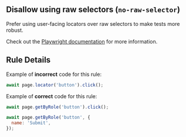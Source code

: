 ## Disallow using raw selectors (`no-raw-selector`)

Prefer using user-facing locators over raw selectors to make tests more robust.

Check out the [Playwright documentation](https://playwright.dev/docs/locators)
for more information.

## Rule Details

Example of **incorrect** code for this rule:

```javascript
await page.locator('button').click();
```

Example of **correct** code for this rule:

```javascript
await page.getByRole('button').click();
```

```javascript
await page.getByRole('button', {
  name: 'Submit',
});
```
